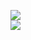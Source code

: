 [![](https://img.shields.io/badge/Made%20With-Github%20Spray-lightgrey.svg?style=for-the-badge&logo=github)](https://github.com/Annihil/github-spray#14373)  
[![](https://i.imgur.com/2DrTn0Z.gif)](https://github.com/Annihil/github-spray)